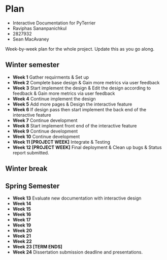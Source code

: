 # Plan

* Interactive Documentation for PyTerrier
* Raviphas Sananpanichkul
* 2827932
* Sean MacAvaney

Week-by-week plan for the whole project. Update this as you go along.

## Winter semester

* **Week 1** Gather requirments & Set up
* **Week 2** Complete base design & Gain more metrics via user feedback
* **Week 3** Start implement the design & Edit the design according to feedback & Gain more metrics via user feedback
* **Week 4** Continue implement the design
* **Week 5** Add more pages & Design the interactive feature
* **Week 6** If design pass then start implement the back end of the interactive feature
* **Week 7** Continue development
* **Week 8** Start implement front end of the interactive feature
* **Week 9** Continue development
* **Week 10** Continue development
* **Week 11 [PROJECT WEEK]** Integrate & Testing
* **Week 12 [PROJECT WEEK]**  Final deployment & Clean up bugs & Status report submitted.

## Winter break

## Spring Semester

* **Week 13** Evaluate new documentation with interactive design
* **Week 14**
* **Week 15**
* **Week 16**
* **Week 17**
* **Week 19**
* **Week 20**
* **Week 21**
* **Week 22**
* **Week 23 [TERM ENDS]**
* **Week 24** Dissertation submission deadline and presentations.

